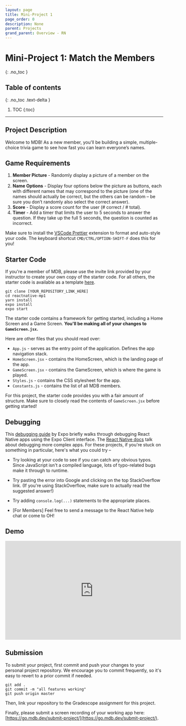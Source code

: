 ```yaml
---
layout: page
title: Mini-Project 1
page_order: 0
description: None
parent: Projects
grand_parent: Overview - RN
---
```


# Mini-Project 1: Match the Members
{: .no_toc }

## Table of contents
{: .no_toc .text-delta }

1. TOC
{:toc}

---

## Project Description
Welcome to MDB! As a new member, you'll be building a simple, multiple-choice trivia game to see how fast you can learn everyone’s names.

## Game Requirements
1. **Member Picture** - Randomly display a picture of a member on the screen.
2. **Name Options** - Display four options below the picture as buttons, each with different names that may correspond to the picture (one of the names should actually be correct, but the others can be random – be sure you don’t randomly also select the correct answer).
3. **Score** - Display a score count for the user (# correct / # total).
4. **Timer** - Add a timer that limits the user to 5 seconds to answer the question. If they take up the full 5 seconds, the question is counted as incorrect.  

Make sure to install the [VSCode Prettier](https://marketplace.visualstudio.com/items?itemName=esbenp.prettier-vscode) extension to format and auto-style your code. The keyboard shortcut `CMD/CTRL/OPTION-SHIFT-F` does this for you!

## Starter Code

If you're a member of MDB, please use the invite link provided by your instructor to create your own copy of the starter code. For all others, the starter code is available as a template [here](https://github.com/mdbdev/reactnative-mp1).

```
git clone [YOUR_REPOSITORY_LINK_HERE]
cd reactnative-mp1
yarn install
expo install
expo start
```

The starter code contains a framework for getting started, including a Home Screen and a Game Screen. **You'll be making all of your changes to `GameScreen.jsx`.**

Here are other files that you should read over:

- `App.js` - serves as the entry point of the application. Defines the app navigation stack.
- `HomeScreen.jsx` - contains the HomeScreen, which is the landing page of the app.
- `GameScreen.jsx` - contains the GameScreen, which is where the game is played.
- `Styles.js` - contains the CSS stylesheet for the app.
- `Constants.js` - contains the list of all MDB members.

For this project, the starter code provides you with a fair amount of structure. Make sure to closely read the contents of `GameScreen.jsx` before getting started!

## Debugging

This [debugging guide](https://docs.expo.io/get-started/errors/) by Expo briefly walks through debugging React Native apps using the Expo Client interface. The [React Native docs](https://reactnative.dev/docs/debugging) talk about debugging more complex apps. For these projects, if you're stuck on something in particular, here's what you could try –

- Try looking at your code to see if you can catch any obvious typos. Since JavaScript isn't a compiled language, lots of typo-related bugs make it through to runtime.

- Try pasting the error into Google and clicking on the top StackOverflow link. (If you're using StackOverflow, make sure to actually read the suggested answer!)

- Try adding `console.log(...)` statements to the appropriate places.
- [For Members] Feel free to send a message to the React Native help chat or come to OH!

## Demo

<iframe width="560" height="315" src="https://www.youtube.com/embed/ydvKPzkS8Pw" frameborder="0" allow="accelerometer; clipboard-write; encrypted-media; gyroscope; picture-in-picture" allowfullscreen></iframe>


## Submission

To submit your project, first commit and push your changes to your personal project repository. We encourage you to commit frequently, so it's easy to revert to a prior commit if needed.

```
git add .
git commit -m "all features working"
git push origin master
```

Then, link your repository to the Gradescope assignment for this project.

Finally, please submit a screen recording of your working app here: [https://go.mdb.dev/submit-project/](https://go.mdb.dev/submit-project/).

